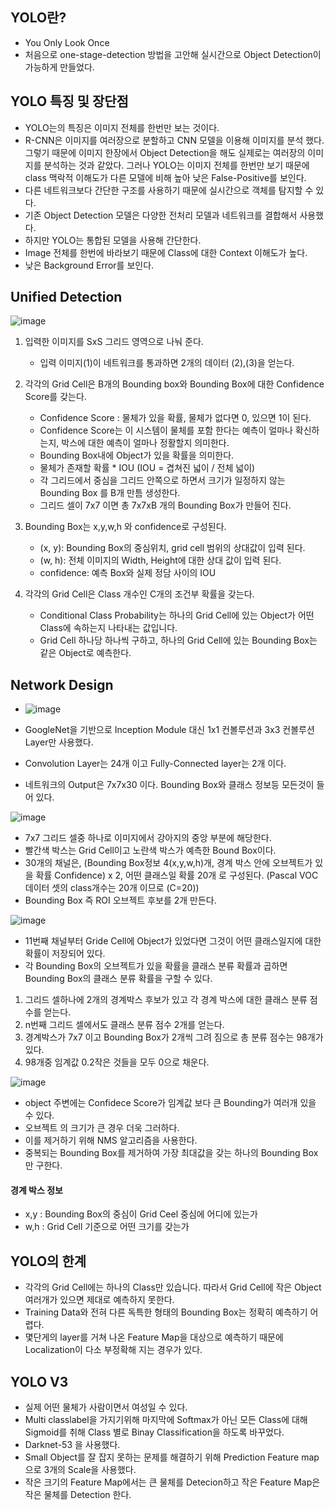 ## YOLO란?
- You Only Look Once
- 처음으로 one-stage-detection 방법을 고안해 실시간으로 Object Detection이 가능하게 만들었다.

## YOLO 특징 및 장단점
- YOLO는의 특징은 이미지 전체를 한번만 보는 것이다.
- R-CNN은 이미지를 여러장으로 분할하고 CNN 모델을 이용해 이미지를 분석 했다. 그렇기 때문에 이미지 한장에서 Object Detection을 해도 실제로는 여러장의 이미지를 분석하는 것과 같았다.
그러나 YOLO는 이미지 전체를 한번만 보기 때문에 class 맥락적 이해도가 다른 모델에 비해 높아 낮은 False-Positive를 보인다.
- 다른 네트워크보다 간단한 구조를 사용하기 때문에 실시간으로 객체를 탐지할 수 있다.
- 기존 Object Detection 모델은 다양한 전처리 모델과 네트워크를 결합해서 사용했다.
- 하지만 YOLO는 통합된 모델을 사용해 간단한다.
- Image 전체를 한번에 바라보기 때문에 Class에 대한 Context 이해도가 높다.
- 낮은 Background Error를 보인다.

## Unified Detection
![image](https://img1.daumcdn.net/thumb/R1200x0/?scode=mtistory2&fname=https%3A%2F%2Fblog.kakaocdn.net%2Fdn%2Fbue4Cr%2Fbtq3VN5L0nG%2FejSxYvkQHWJ9bIYk8AVo4k%2Fimg.png)

1) 입력한 이미지를 SxS 그리드 영역으로 나눠 준다.
   - 입력 이미지(1)이 네트워크를 통과하면 2개의 데이터 (2),(3)을 얻는다.

2) 각각의 Grid Cell은 B개의 Bounding box와 Bounding Box에 대한 Confidence Score를 갖는다.
   -  Confidence Score : 물체가 있을 확률, 물체가 없다면 0, 있으면 1이 된다.
   -  Confidence Score는 이 시스템이 물체를 포함 한다는 예측이 얼마나 확신하는지, 박스에 대한 예측이 얼마나 정활할지 의미한다.
   -  Bounding Box내에 Object가 있을 확률을 의미한다.
   -  물체가 존재할 확률 * IOU (IOU = 겹쳐진 넓이 / 전체 넓이)
   -  각 그리드에서 중심을 그리드 안쪽으로 하면서 크기가 일정하지 않는 Bounding Box 를 B개 만틈 생성한다.
   -  그리드 셀이 7x7 이면 총 7x7xB 개의 Bounding Box가 만들어 진다.

3) Bounding Box는 x,y,w,h 와 confidence로 구성된다.
   - (x, y): Bounding Box의 중심위치, grid cell 범위의 상대값이 입력 된다.
   - (w, h): 전체 이미지의 Width, Height에 대한 상대 값이 입력 된다.
   - confidence: 예측 Box와 실제 정담 사이의 IOU

4) 각각의 Grid Cell은 Class 개수인 C개의 조건부 확률을 갖는다.
   - Conditional Class Probability는 하나의 Grid Cell에 있는 Object가 어떤 Class에 속하는지 나타내는 값입니다.
   - Grid Cell 하나당 하나씩 구하고, 하나의 Grid Cell에 있는 Bounding Box는 같은 Object로 예측한다.

## Network Design
- ![image](https://k.kakaocdn.net/dn/wOJlj/btqF3S3iQAa/wM8SggFkxA2YYDfAOcZFDK/img.png)

- GoogleNet을 기반으로 Inception Module 대신 1x1 컨볼루션과 3x3 컨볼루션 Layer만 사용했다.
- Convolution Layer는 24개 이고 Fully-Connected layer는 2개 이다.
- 네트워크의 Output은 7x7x30 이다. Bounding Box와 클래스 정보등 모든것이 들어 있다.

![image](https://k.kakaocdn.net/dn/bd6D6J/btqLq2TkKUX/4KH0HZB1GT8hBRvprlKckk/img.png)
- 7x7 그리드 셀중 하나로 이미지에서 강아지의 중앙 부분에 해당한다.
- 빨간색 박스는 Grid Cell이고 노란색 박스가 예측한 Bound Box이다.
- 30개의 채널은, (Bounding Box정보 4(x,y,w,h)개, 경계 박스 안에 오브젝트가 있을 확률 Confidence) x 2, 어떤 클래스일 확률 20개 로 구성된다. (Pascal VOC 데이터 셋의 class개수는 20개 이므로 (C=20))
- Bounding Box 즉 ROI 오브젝트 후보를 2개 만든다.

![image](https://k.kakaocdn.net/dn/b2wOfs/btqLqk7JY9F/S34QQXYBzKoZbhA5ZcZQQ1/img.png)
- 11번째 채널부터 Gride Cell에 Object가 있었다면 그것이 어떤 클래스일지에 대한 확률이 저장되어 있다.
- 각 Bounding Box의 오브젝트가 있을 확률을 클래스 분류 확률과 곱하면 Bounding Box의 클래스 분류 확률을 구할 수 있다.
1) 그리드 셀하나에 2개의 경계박스 후보가 있고 각 경계 박스에 대한 클래스 분류 점수를 얻는다.
2) n번째 그리드 셀에서도 클래스 분류 점수 2개를 얻는다.
3) 경계박스가 7x7 이고 Bounding Box가 2개씩 그려 짐으로 총 분류 점수는 98개가 있다.
4) 98개중 임계값 0.2작은 것들을 모두 0으로 채운다.

![image](https://k.kakaocdn.net/dn/mzq0R/btqF4TAGqOt/keizsOElYeGr8LBXh6qiG1/img.png)
- object 주변에는 Confidece Score가 임계값 보다 큰 Bounding가 여러개 있을 수 있다.
- 오브젝트 의 크기가 큰 경우 더욱 그러하다.
- 이를 제거하기 위해 NMS 알고리즘을 사용한다.
- 중복되는 Bounding Box를 제거하여 가장 최대값을 갖는 하나의 Bounding Box만 구한다.

#### 경계 박스 정보
- x,y : Bounding Box의 중심이 Grid Ceel 중심에 어디에 있는가
- w,h : Grid Cell 기준으로 어떤 크기를 갖는가

## YOLO의 한계
- 각각의 Grid Cell에는 하나의 Class만 있습니다. 따라서 Grid Cell에 작은 Object여러개가 있으면 제대로 예측하지 못한다.
- Training Data와 전혀 다른 독특한 형태의 Bounding Box는 정확히 예측하기 어렵다.
- 몇단게의 layer를 거쳐 나온 Feature Map을 대상으로 예측하기 때문에 Localization이 다소 부정확해 지는 경우가 있다.

## YOLO V3
- 실제 어떤 물체가 사람이면서 여성일 수 있다.
- Multi classlabel을 가지기위해 마지막에 Softmax가 아닌 모든 Class에 대해 Sigmoid를 취해 Class 별로 Binay Classification을 하도록 바꾸었다.
- Darknet-53 을 사용했다.
- Small Object를 잘 잡지 못하는 문제를 해결하기 위해 Prediction Feature map으로 3개의 Scale을 사용했다.
- 작은 크기의 Feature Map에서는 큰 물체를 Detecion하고 작은 Feature Map은 작은 물체를 Detection 한다.